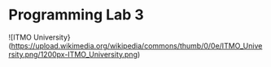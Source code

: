 # Programming Lab 3
![ITMO University}(https://upload.wikimedia.org/wikipedia/commons/thumb/0/0e/ITMO_University.png/1200px-ITMO_University.png)

